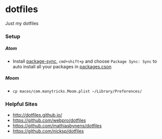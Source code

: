 # dotfiles
Just my dotfiles


### Setup
##### Atom
* Install [package-sync](https://atom.io/packages/package-sync), `cmd+shift+p` and choose `Package Sync: Sync` to auto install all your packages in [packages.cson](atom/packages.cson)

##### Moom
* `cp macos/com.manytricks.Moom.plist ~/Library/Preferences/`


### Helpful Sites
* http://dotfiles.github.io/
* https://github.com/webpro/dotfiles
* https://github.com/mathiasbynens/dotfiles
* https://github.com/nicksp/dotfiles
